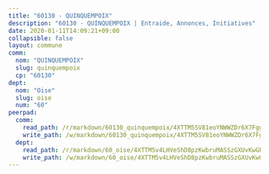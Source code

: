 ```yaml
---
title: "60130 - QUINQUEMPOIX"
description: "60130 - QUINQUEMPOIX | Entraide, Annonces, Initiatives"
date: 2020-01-11T14:09:21+09:00
collapsible: false
layout: commune
comm:
  nom: "QUINQUEMPOIX"
  slug: quinquempoix
  cp: "60130"
dept:
  nom: "Oise"
  slug: oise
  num: "60"
peerpad:
  comm:
    read_path: /r/markdown/60130_quinquempoix/4XTTM5SV81eoYNWWZDr6X7FggzW51dLmg7mmq6zqfuuRpPKV8
    write_path: /w/markdown/60130_quinquempoix/4XTTM5SV81eoYNWWZDr6X7FggzW51dLmg7mmq6zqfuuRpPKV8-K3TgV6vECCNRSMcKC4J6yYeDiiswyE7MFuANp1D7KAEqDHQWJvijj6R5SoYZZ1ZC3LfHWrCbrzSH5mrnTLa7ybcsHa7bFBqxoDPaNqXqW9RArkSKRFekmpTYBZEvHYAo2zEp7DuG
  dept:
    read_path: /r/markdown/60_oise/4XTTM5v4LHVeShD8pzKwbruMASSzGXUvKwGPyPNR6Aq6aruGY
    write_path: /w/markdown/60_oise/4XTTM5v4LHVeShD8pzKwbruMASSzGXUvKwGPyPNR6Aq6aruGY-K3TgTfEPmBuMGxs3WizC7aafmuSUvuvwsE7nM986pS4fEczEhokrfL1mXNtU722XatpEcDhfhLf5xd24JkCKBD4DcQHeF5CYjEkAVzDN3PuQerZfYGZ5zy2XFcJNh2Z1pYjLoQTn
---
```


